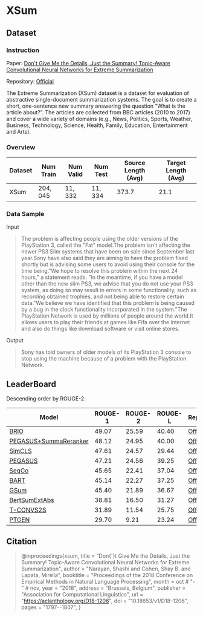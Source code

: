 # XSum

## Dataset

### Instruction

Paper: [Don't Give Me the Details, Just the Summary! Topic-Aware Convolutional Neural Networks for Extreme Summarization](https://arxiv.org/abs/1808.08745)

Repository: [Official](https://github.com/EdinburghNLP/XSum)

The Extreme Summarization (XSum) dataset is a dataset for evaluation of abstractive single-document summarization systems. The goal is to create a short, one-sentence new summary answering the question “What is the article about?”. The articles are collected from BBC articles (2010 to 2017) and cover a wide variety of domains (e.g., News, Politics, Sports, Weather, Business, Technology, Science, Health, Family, Education, Entertainment and Arts).

### Overview

| Dataset | Num Train | Num Valid | Num Test | Source Length (Avg) | Target Length (Avg) |
| ------- | --------- | --------- | -------- | ------------------- | ------------------- |
| XSum    | $204,045$ | $11,332$  | $11,334$ | $373.7$             | $21.1$              |

### Data Sample

Input

> The problem is affecting people using the older versions of the PlayStation 3, called the "Fat" model.The problem isn't affecting the newer PS3 Slim systems that have been on sale since September last year.Sony have also said they are aiming to have the problem fixed shortly but is advising some users to avoid using their console for the time being."We hope to resolve this problem within the next 24 hours," a statement reads. "In the meantime, if you have a model other than the new slim PS3, we advise that you do not use your PS3 system, as doing so may result in errors in some functionality, such as recording obtained trophies, and not being able to restore certain data."We believe we have identified that this problem is being caused by a bug in the clock functionality incorporated in the system."The PlayStation Network is used by millions of people around the world.It allows users to play their friends at games like Fifa over the internet and also do things like download software or visit online stores.

Output

> Sony has told owners of older models of its PlayStation 3 console to stop using the machine because of a problem with the PlayStation Network.

## LeaderBoard

Descending order by ROUGE-2.

| Model                                                     | ROUGE-1 | ROUGE-2 | ROUGE-L | Repository                                                   | Generated Text                                               |
| --------------------------------------------------------- | ------- | ------- | ------- | ------------------------------------------------------------ | ------------------------------------------------------------ |
| [BRIO](https://arxiv.org/abs/2203.16804)                  | $49.07$ | $25.59$ | $40.40$ | [Official](https://github.com/yixinL7/BRIO)                  |                                                              |
| [PEGASUS+SummaReranker](https://arxiv.org/abs/2203.06569) | $48.12$ | $24.95$ | $40.00$ | [Official](https://github.com/ntunlp/SummaReranker)          |                                                              |
| [SimCLS](https://aclanthology.org/2021.acl-short.135.pdf) | $47.61$ | $24.57$ | $29.44$ | [Official](https://github.com/yixinL7/SimCLS)                |                                                              |
| [PEGASUS](https://arxiv.org/abs/1912.08777)               | $47.21$ | $24.56$ | $39.25$ | [Official](https://github.com/google-research/pegasus)       | [Corpus](https://drive.google.com/drive/folders/1tpsI1aBMHaj8h_eOLWqvXDaCkmqmqEaF?usp=sharing) |
| [SeqCo](https://arxiv.org/abs/2109.03481)                 | $45.65$ | $22.41$ | $37.04$ | [Official](https://github.com/xssstory/SeqCo)                |                                                              |
| [BART](https://arxiv.org/abs/1910.13461)                  | $45.14$ | $22.27$ | $37.25$ | [Official](https://github.com/facebookresearch/fairseq/tree/main/examples/bart) | [Corpus](https://drive.google.com/drive/folders/1k1eROTpSe9cvoKLT1v3wXd_BRKME9ROn?usp=sharing) |
| [GSum](https://arxiv.org/abs/2010.08014)                  | $45.40$ | $21.89$ | $36.67$ | [Official](https://github.com/neulab/guided_summarization)   | [Corpus](https://drive.google.com/drive/folders/1lfGRNkP0dxb9oRlIi0hO4zvYG_hUtcX8?usp=sharing) |
| [BertSumExtAbs](https://arxiv.org/abs/1908.08345)         | $38.81$ | $16.50$ | $31.27$ | [Official](https://github.com/nlpyang/PreSumm)               |                                                              |
| [T-CONVS2S](https://aclanthology.org/D18-1206.pdf)        | $31.89$ | $11.54$ | $25.75$ | [Official](https://github.com/EdinburghNLP/XSum)             | [Corpus](https://drive.google.com/drive/folders/1svxHYvtV_wCOZpsoV7V-NHFTme3LHzJa?usp=sharing) |
| [PTGEN](https://aclanthology.org/D18-1206.pdf)            | $29.70$ | $9.21$  | $23.24$ | [Official](https://github.com/EdinburghNLP/XSum)             |                                                              |

## Citation

>@inproceedings{xsum,
>    title = "Don{'}t Give Me the Details, Just the Summary! Topic-Aware Convolutional Neural Networks for Extreme Summarization",
>    author = "Narayan, Shashi  and
>      Cohen, Shay B.  and
>      Lapata, Mirella",
>    booktitle = "Proceedings of the 2018 Conference on Empirical Methods in Natural Language Processing",
>    month = oct # "-" # nov,
>    year = "2018",
>    address = "Brussels, Belgium",
>    publisher = "Association for Computational Linguistics",
>    url = "https://aclanthology.org/D18-1206",
>    doi = "10.18653/v1/D18-1206",
>    pages = "1797--1807",
>}